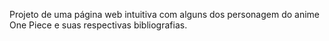 Projeto de uma página web intuitiva com alguns dos personagem do anime One Piece e suas respectivas bibliografias.
